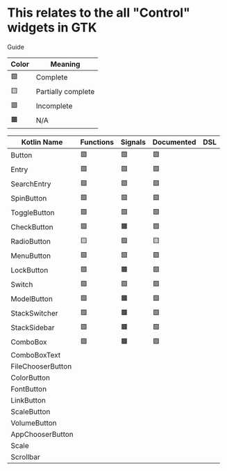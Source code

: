 # This relates to the all "Control" widgets in GTK

Guide

| Color | Meaning             |
| ----- | ------------------- |
| 🟩    | Complete            |
| 🟨    | Partially complete  |
| 🟥    | Incomplete          |
| 🟫    | N/A                 |

| Kotlin Name         | Functions | Signals   | Documented    | DSL |
| ------------------- | --------- | --------- | ------------- | --- |
| Button              | 🟩 | 🟩 | 🟩 |
| Entry               | 🟩 | 🟩 | 🟩 |
| SearchEntry         | 🟩 | 🟩 | 🟩 |
| SpinButton          | 🟩 | 🟩 | 🟩 |
| ToggleButton        | 🟩 | 🟩 | 🟩 |
| CheckButton         | 🟩 | 🟫 | 🟩 |
| RadioButton         | 🟨 | 🟩 | 🟨 |
| MenuButton          | 🟩 | 🟩 | 🟩 |
| LockButton          | 🟩 | 🟫 | 🟩
| Switch              | 🟩 | 🟩 | 🟩
| ModelButton         | 🟩 | 🟫 | 🟩
| StackSwitcher       | 🟩 | 🟫 | 🟩
| StackSidebar        | 🟩 | 🟫 | 🟩
| ComboBox            | 🟩 | 🟫 | 🟩
| ComboBoxText        |
| FileChooserButton   |
| ColorButton         |
| FontButton          |
| LinkButton          |
| ScaleButton         |
| VolumeButton        |
| AppChooserButton    |
| Scale               |
| Scrollbar           |